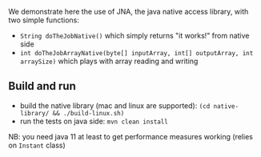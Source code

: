 We demonstrate here the use of JNA, the java native access library, with two simple functions:
 - `String doTheJobNative()` which simply returns "it works!" from native side
 - `int doTheJobArrayNative(byte[] inputArray, int[] outputArray, int arraySize)` which plays with array reading and writing

## Build and run
 - build the native library (mac and linux are supported): `(cd native-library/ && ./build-linux.sh)`
 - run the tests on java side: `mvn clean install`

NB: you need java 11 at least to get performance measures working (relies on `Instant` class)

